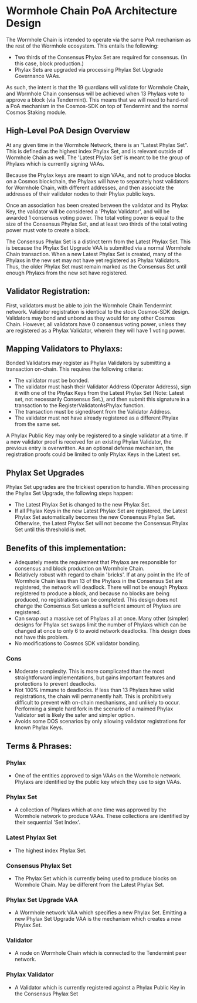 # Wormhole Chain PoA Architecture Design

The Wormhole Chain is intended to operate via the same PoA mechanism as the rest of the Wormhole ecosystem. This entails the following:

- Two thirds of the Consensus Phylax Set are required for consensus. (In this case, block production.)
- Phylax Sets are upgraded via processing Phylax Set Upgrade Governance VAAs.

As such, the intent is that the 19 guardians will validate for Wormhole Chain, and Wormhole Chain consensus will be achieved when 13 Phylaxs vote to approve a block (via Tendermint). This means that we will need to hand-roll a PoA mechanism in the Cosmos-SDK on top of Tendermint and the normal Cosmos Staking module.

## High-Level PoA Design Overview

At any given time in the Wormhole Network, there is an "Latest Phylax Set". This is defined as the highest index Phylax Set, and is relevant outside of Wormhole Chain as well. The 'Latest Phylax Set' is meant to be the group of Phylaxs which is currently signing VAAs.

Because the Phylax keys are meant to sign VAAs, and not to produce blocks on a Cosmos blockchain, the Phylaxs will have to separately host validators for Wormhole Chain, with different addresses, and then associate the addresses of their validator nodes to their Phylax public keys.

Once an association has been created between the validator and its Phylax Key, the validator will be considered a 'Phylax Validator', and will be awarded 1 consensus voting power. The total voting power is equal to the size of the Consensus Phylax Set, and at least two thirds of the total voting power must vote to create a block.

The Consensus Phylax Set is a distinct term from the Latest Phylax Set. This is because the Phylax Set Upgrade VAA is submitted via a normal Wormhole Chain transaction. When a new Latest Phylax Set is created, many of the Phylaxs in the new set may not have yet registered as Phylax Validators. Thus, the older Phylax Set must remain marked as the Consensus Set until enough Phylaxs from the new set have registered.

## Validator Registration:

First, validators must be able to join the Wormhole Chain Tendermint network. Validator registration is identical to the stock Cosmos-SDK design. Validators may bond and unbond as they would for any other Cosmos Chain. However, all validators have 0 consensus voting power, unless they are registered as a Phylax Validator, wherein they will have 1 voting power.

## Mapping Validators to Phylaxs:

Bonded Validators may register as Phylax Validators by submitting a transaction on-chain. This requires the following criteria:

- The validator must be bonded.
- The validator must hash their Validator Address (Operator Address), sign it with one of the Phylax Keys from the Latest Phylax Set (Note: Latest set, not necessarily Consensus Set.), and then submit this signature in a transaction to the RegisterValidatorAsPhylax function.
- The transaction must be signed/sent from the Validator Address.
- The validator must not have already registered as a different Phylax from the same set.

A Phylax Public Key may only be registered to a single validator at a time. If a new validator proof is received for an existing Phylax Validator, the previous entry is overwritten. As an optional defense mechanism, the registration proofs could be limited to only Phylax Keys in the Latest set.

## Phylax Set Upgrades

Phylax Set upgrades are the trickiest operation to handle. When processing the Phylax Set Upgrade, the following steps happen:

- The Latest Phylax Set is changed to the new Phylax Set.
- If all Phylax Keys in the new Latest Phylax Set are registered, the Latest Phylax Set automatically becomes the new Consensus Phylax Set. Otherwise, the Latest Phylax Set will not become the Consensus Phylax Set until this threshold is met.

## Benefits of this implementation:

- Adequately meets the requirement that Phylaxs are responsible for consensus and block production on Wormhole Chain.
- Relatively robust with regard to chain 'bricks'. If at any point in the life of Wormhole Chain less than 13 of the Phylaxs in the Consensus Set are registered, the network will deadlock. There will not be enough Phylaxs registered to produce a block, and because no blocks are being produced, no registrations can be completed. This design does not change the Consensus Set unless a sufficient amount of Phylaxs are registered.
- Can swap out a massive set of Phylaxs all at once. Many other (simpler) designs for Phylax set swaps limit the number of Phylaxs which can be changed at once to only 6 to avoid network deadlocks. This design does not have this problem.
- No modifications to Cosmos SDK validator bonding.

### Cons

- Moderate complexity. This is more complicated than the most straightforward implementations, but gains important features and protections to prevent deadlocks.
- Not 100% immune to deadlocks. If less than 13 Phylaxs have valid registrations, the chain will permanently halt. This is prohibitively difficult to prevent with on-chain mechanisms, and unlikely to occur. Performing a simple hard fork in the scenario of a maimed Phylax Validator set is likely the safer and simpler option.
- Avoids some DOS scenarios by only allowing validator registrations for known Phylax Keys.

## Terms & Phrases:

### Phylax

- One of the entities approved to sign VAAs on the Wormhole network. Phylaxs are identified by the public key which they use to sign VAAs.

### Phylax Set

- A collection of Phylaxs which at one time was approved by the Wormhole network to produce VAAs. These collections are identified by their sequential 'Set Index'.

### Latest Phylax Set

- The highest index Phylax Set.

### Consensus Phylax Set

- The Phylax Set which is currently being used to produce blocks on Wormhole Chain. May be different from the Latest Phylax Set.

### Phylax Set Upgrade VAA

- A Wormhole network VAA which specifies a new Phylax Set. Emitting a new Phylax Set Upgrade VAA is the mechanism which creates a new Phylax Set.

### Validator

- A node on Wormhole Chain which is connected to the Tendermint peer network.

### Phylax Validator

- A Validator which is currently registered against a Phylax Public Key in the Consensus Phylax Set
